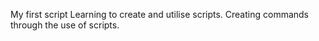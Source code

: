 My first script
Learning to create and utilise scripts.
Creating commands through the use of scripts.
